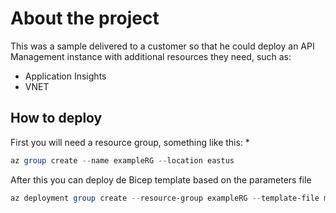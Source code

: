 # About the project

This was a sample delivered to a customer so that he could deploy an API Management instance with additional resources they need, such as:

- Application Insights
- VNET


## How to deploy

First you will need a resource group, something like this:
*
```powershell
az group create --name exampleRG --location eastus
```

After this you can deploy de Bicep template based on the parameters file

```powershell
az deployment group create --resource-group exampleRG --template-file main.bicep --parameters main.parameters.json
```
